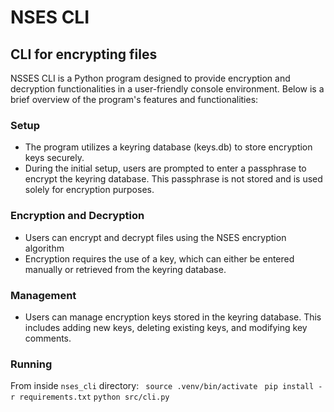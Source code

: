 # NSES CLI
## CLI for encrypting files

NSSES CLI is a Python program designed to provide encryption and decryption functionalities in a 
user-friendly console environment. Below is a brief overview of the program's features and functionalities:

### Setup
* The program utilizes a keyring database (keys.db) to store encryption keys securely.
* During the initial setup, users are prompted to enter a passphrase to encrypt the keyring database. This passphrase is not stored and is used     solely for encryption purposes.

### Encryption and Decryption
* Users can encrypt and decrypt files using the NSES encryption algorithm
* Encryption requires the use of a key, which can either be entered manually or retrieved from the keyring database.

### Management
* Users can manage encryption keys stored in the keyring database. This includes adding new keys, deleting existing keys, 
and modifying key comments.

### Running
From inside ```nses_cli``` directory:
``` source .venv/bin/activate```
``` pip install -r requirements.txt```
```python src/cli.py```
